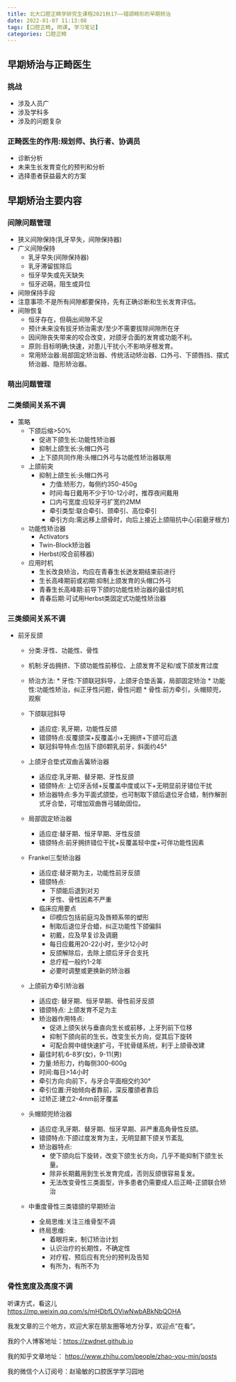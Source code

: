 ```yaml
---
title: 北大口腔正畸学研究生课程2021秋17——错颌畸形的早期矫治
date: 2022-01-07 11:13:08
tags: [口腔正畸, 网课, 学习笔记]
categories: 口腔正畸
---
```

## 早期矫治与正畸医生
### 挑战
- 涉及人员广
- 涉及学科多
- 涉及的问题复杂

### 正畸医生的作用:规划师、执行者、协调员
- 诊断分析
- 未来生长发育变化的预判和分析
- 选择患者获益最大的方案

## 早期矫治主要内容
### 间隙问题管理
- 狭义间隙保持(乳牙早失，间隙保持器)
- 广义间隙保持
    + 乳牙早失(间隙保持器)
    + 乳牙滞留拔除后
    + 恒牙早失或先天缺失
    + 恒牙迟萌，阻生或异位
- 间隙保持手段
- 注意事项:不是所有间隙都要保持，先有正确诊断和生长发育评估。
- 间隙恢复
    + 恒牙存在，但萌出间隙不足
    + 预计未来没有拔牙矫治需求/至少不需要拔除间隙所在牙
    + 因间隙丧失带来的咬合改变，对颌牙合面的发育或功能不利。
    + 原则:目标明确;快速，对患儿干扰小;不影响牙根发育。
    + 常用矫治器:局部固定矫治器、传统活动矫治器、口外弓、下颌唇挡、摆式矫治器、隐形矫治器。

### 萌出问题管理

### 二类颌间关系不调
- 策略
   + 下颌后缩>50%
        * 促进下颌生长:功能性矫治器
        * 抑制上颌生长:头帽口外弓
        * 上下颌共同作用:头帽口外弓与功能性矫治器联用
    + 上颌前突
        * 抑制上颌生长:头帽口外弓
             + 力值:矫形力，每侧约350-450g
             + 时间:每日戴用不少于10-12小时，推荐夜间戴用
             + 口内弓宽度:应较牙弓扩宽约2MM
             + 牵引类型:联合牵引、颈牵引、高位牵引
             + 牵引方向:需远移上颌骨时，向后上接近上颌阻抗中心(前磨牙根方)
     + 功能性矫治器
         * Activators
         * Twin-Block矫治器
         * Herbst(咬合前移器)
     + 应用时机
         * 生长改良矫治，均应在青春生长迸发期结束前进行
         * 生长高峰期前或初期:抑制上颌发育的头帽口外弓
         * 青春生长高峰期:前导下颌的功能性矫治器的最佳时机
         * 青春后期:可试用Herbst类固定式功能性矫治器

### 三类颌间关系不调
- 前牙反颌
    + 分类:牙性、功能性、骨性
    + 机制:牙齿拥挤、下颌功能性前移位、上颌发育不足和/或下颌发育过度
    + 矫治方法:
          * 牙性:下颌联冠斜导，上颌牙合垫舌簧，局部固定矫治
          * 功能性:功能性矫治，纠正牙性问题，骨性问题
          * 骨性:前方牵引，头帽颏兜，观察
     + 下颌联冠斜导
          * 适应症: 乳牙期，功能性反颌
          * 错颌特点:反覆颌深+反覆盖小+无拥挤+下颌可后退
          * 联冠斜导特点:包括下颌6颗乳前牙，斜面约45°
     + 上颌牙合垫式双曲舌簧矫治器
          * 适应症:乳牙期、替牙期、牙性反颌
          * 错颌特点: 上切牙舌倾+反覆盖中度或以下+无明显前牙错位干扰
          * 矫治器特点:多为平面式颌垫，也可制取下颌后退位牙合蜡，制作解剖式牙合垫，可增加双曲唇弓辅助固位。

     + 局部固定矫治器
          * 适应症:替牙期、恒牙早期、牙性反颌
          * 错颌特点:前牙拥挤错位干扰+反覆盖轻中度+可伴功能性因素

     + Frankel三型矫治器
          * 适应症:替牙期为主，功能性前牙反颌
          * 错颌特点:
              + 下颌能后退到对刃
              + 牙性、骨性因素不严重
          * 临床应用要点
              + 印模应包括前庭沟及唇颊系带的塑形
              + 制取后退位牙合蜡，纠正功能性下颌偏斜
              + 初戴，应及早复诊及调磨
              + 每日应戴用20-22小时，至少12小时
              + 反颌解除后，去除上颌后牙牙合支托
              + 总疗程一般约1-2年
              + 必要时调整或更换新的矫治器
     + 上颌前方牵引矫治器
          * 适应症: 替牙期、恒牙早期、骨性前牙反颌
          * 错颌特点: 上颌发育不足为主
          * 矫治器作用特点:
              + 促进上颌矢状与垂直向生长或前移，上牙列前下位移
              + 抑制下颌向前的生长，改变生长方向，促其后下旋转
              + 可配合腭中缝快速扩弓，干扰骨缝系统，利于上颌骨改建
          * 最佳时机:6-8岁(女)，9-11(男)
          * 力量:矫形力，约每侧300-600g
          * 时间:每日>14小时
          * 牵引方向:向前下，与牙合平面相交约30°
          * 牵引位置:开始倾向者靠前，深反覆颌者靠后
          * 过矫正:建立2-4mm前牙覆盖
     + 头帽颏兜矫治器
          * 适应症:乳牙期、替牙期、恒牙早期、非严重高角骨性反颌。
          * 错颌特点:下颌过度发育为主，无明显颞下颌关节紊乱
          * 矫治器特点:
              + 使下颌向后下旋转，改变下颌生长方向，几乎不能抑制下颌生长量。
              + 除非长期戴用到生长发育完成，否则反颌很容易复发。
              + 无法改变骨性三类面型，许多患者仍需要成人后正畸-正颌联合矫治
     + 中重度骨性三类错颌的早期矫治
         * 全局思维:关注三维骨型不调
         * 终局思维:
             + 着眼将来，制订矫治计划
             + 认识治疗的长期性，不确定性
             + 对疗程、预后应有充分的预判及告知
             + 有所为，有所不为

### 骨性宽度及高度不调


听课方式，看这儿
https://mp.weixin.qq.com/s/mHDbfLOVjwNwbABkNbQOHA

我发文章的三个地方，欢迎大家在朋友圈等地方分享，欢迎点“在看”。

我的个人博客地址：https://zwdnet.github.io

我的知乎文章地址： https://www.zhihu.com/people/zhao-you-min/posts

我的微信个人订阅号：赵瑜敏的口腔医学学习园地
